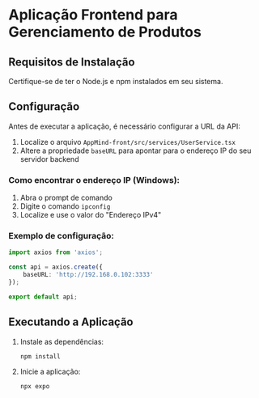 # Aplicação Frontend para Gerenciamento de Produtos

## Requisitos de Instalação

Certifique-se de ter o Node.js e npm instalados em seu sistema.

## Configuração

Antes de executar a aplicação, é necessário configurar a URL da API:

1. Localize o arquivo `AppMind-front/src/services/UserService.tsx`
2. Altere a propriedade `baseURL` para apontar para o endereço IP do seu servidor backend

### Como encontrar o endereço IP (Windows):
1. Abra o prompt de comando
2. Digite o comando `ipconfig`
3. Localize e use o valor do "Endereço IPv4"

### Exemplo de configuração:

```typescript
import axios from 'axios';

const api = axios.create({
    baseURL: 'http://192.168.0.102:3333'
});

export default api;
```

## Executando a Aplicação

1. Instale as dependências:
   ```
   npm install
   ```

2. Inicie a aplicação:
   ```
   npx expo
   ```

